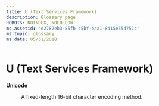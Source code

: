 ```yaml
---
title: U (Text Services Framework)
description: Glossary page
ROBOTS: NOINDEX, NOFOLLOW
ms.assetid: 'e2782eb3-85fb-45bf-baa1-8415e35d751c'
ms.topic: glossary
ms.date: 05/31/2018
---
```


# U (Text Services Framework)

<dl> <dt>

<span id="_tsf_unicode_gly"></span><span id="_TSF_UNICODE_GLY"></span>**Unicode**
</dt> <dd>

A fixed-length 16-bit character encoding method.

</dd> </dl>

 

 




